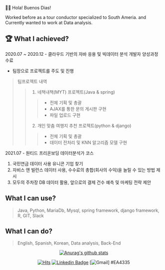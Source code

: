 🙋‍♂️ Hola! Buenos Dias! <br>

Worked before as a tour conductor specialized to South Ameria.
and Currently wanted to work at Data analysis.

🏆 What I achieved?
---
2020.07 ~ 2020.12 - 클라우드 기반의 자바 응용 및 빅데이터 분석 개발자 양성과정 수료
- 팀장으로 프로젝트를 주도 및 진행
> 팀프로젝트 내역
>>  1. 네책내책(MYT) 프로젝트(Java & spring)
>>>  - 전체 기획 및 총괄
>>>  - AJAX를 통한 문의 게시판 구현
>>>  - 파일 업로드 구현
>>  2. 개인 맞춤 여행지 추천 프로젝트(python & django)
>>>  - 전체 기획 및 총괄
>>>  - 데이터 전처리 및 KNN 알고리즘 모델 구현

2021.07 - 원티드 프리온보딩 데이터분석가 코스
1. 국민연금 데이터 사용 유니콘 기업 찾기
2. 자비스 앤 빌런스 데이터 사용, 수수료의 총합(회사의 수익)을 늘릴 수 있는 방법 제시
3. 모두의 주차장 DB 데이터 활용, 앞으로의 결제 건수 예측 및 마케팅 전략 제안


What I can use?
---
> Java, Python, MariaDb, Mysql, spring framework, django framework, R, GIT, Slack


What I can do?
---
> English, Spanish, Korean, Data analysis, Back-End




<div align=center>
  
[![Anurag's github stats](https://github-readme-stats.vercel.app/api?username=Leo-hw)](https://github.com/anuraghazra/github-readme-stats)


[![Hits](https://hits.seeyoufarm.com/api/count/incr/badge.svg?url=https%3A%2F%2Fgithub.com%2Fzzsza)](https://hits.seeyoufarm.com) 
[![Linkedin Badge](https://img.shields.io/badge/-LinkedIn-blue?style=flat-square&logo=Linkedin&logoColor=white&link=https://www.linkedin.com/in/bonghwan-lee-bba315b1/)](https://www.linkedin.com/in/bonghwan-lee-bba315b1/)
[![Gmail](https://img.shields.io/static/v1?label=<#EA4335>&logo=#EA4335)]
#EA4335
  </div>
